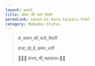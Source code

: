 ```yaml
---
layout: post
title: सावन की करो तैयारी
permalink: savan-ki-karo-taiyari.html
category: Mahadev-Status
---
```

> #_सावन_की_करो_तैयारी
> 
> #आ_रहे_है_डमरू_धारी
> 
> 🚩🐂💀 #जय_श्री_महाकाल💀🐂🚩

